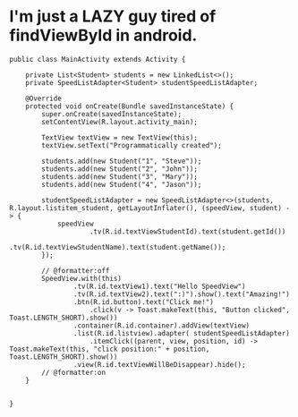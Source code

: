 I'm just a LAZY guy tired of findViewById in android.
===================================
    
    public class MainActivity extends Activity {
    
        private List<Student> students = new LinkedList<>();
        private SpeedListAdapter<Student> studentSpeedListAdapter;
    
        @Override
        protected void onCreate(Bundle savedInstanceState) {
            super.onCreate(savedInstanceState);
            setContentView(R.layout.activity_main);
    
            TextView textView = new TextView(this);
            textView.setText("Programmatically created");
    
            students.add(new Student("1", "Steve"));
            students.add(new Student("2", "John"));
            students.add(new Student("3", "Mary"));
            students.add(new Student("4", "Jason"));
    
            studentSpeedListAdapter = new SpeedListAdapter<>(students, R.layout.listitem_student, getLayoutInflater(), (speedView, student) -> {
                speedView
                        .tv(R.id.textViewStudentId).text(student.getId())
                        .tv(R.id.textViewStudentName).text(student.getName());
            });
    
            // @formatter:off
            SpeedView.with(this)
                    .tv(R.id.textView1).text("Hello SpeedView")
                    .tv(R.id.textView2).text(":)").show().text("Amazing!")
                    .btn(R.id.button).text("Click me!")
                        .click(v -> Toast.makeText(this, "Button clicked", Toast.LENGTH_SHORT).show())
                    .container(R.id.container).addView(textView)
                    .list(R.id.listview).adapter( studentSpeedListAdapter)
                        .itemClick((parent, view, position, id) -> Toast.makeText(this, "click position:" + position, Toast.LENGTH_SHORT).show())
                    .view(R.id.textViewWillBeDisappear).hide();
            // @formatter:on
        }
    
    
    }
